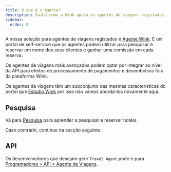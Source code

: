 ```yaml
---
title: O que é o Agente?
description: Saiba como a Wink apoia os agentes de viagens registados.
sidebar:
  order: 0
---
```

A nossa solução para agentes de viagens registados é [Agente Wink](https://agent.wink.travel). É um portal de self-service que os agentes podem utilizar para pesquisar e reservar em nome dos seus clientes e ganhar uma comissão em cada reserva.

Os agentes de viagens mais avançados podem optar por integrar ao nível da API para efeitos de processamento de pagamentos e desembolsos fora da plataforma Wink.

Os agentes de viagens têm um subconjunto das mesmas características do portal que [Estúdio Wink](/studio/what-is-studio) por isso não vamos abordá-los novamente aqui.

## Pesquisa

Vá para [Pesquisa](/studio/search) para aprender a pesquisar e reservar hotéis.

Caso contrário, continue na secção seguinte.

## API

Os desenvolvedores que desejam gerir `Travel Agent` pode ir para [Programadores > API > Agente de Viagens](/developers/apis/#travel-agent-api).

